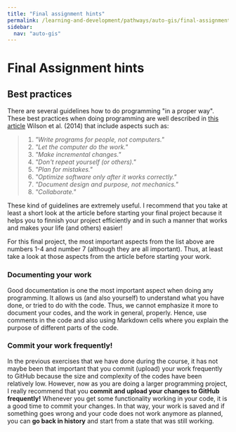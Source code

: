 ```yaml
---
title: "Final assignment hints"
permalink: /learning-and-development/pathways/auto-gis/final-assignment/final-assignment-hints/
sidebar:
  nav: "auto-gis"
---
```



# Final Assignment hints

## Best practices

There are several guidelines how to do programming "in a proper way". These best practices when doing programming are well described in [this article](http://journals.plos.org/plosbiology/article?id=10.1371/journal.pbio.1001745)
Wilson et al. (2014) that include aspects such as:

> 1. *"Write programs for people, not computers."*
> 2. *"Let the computer do the work."*
> 3. *"Make incremental changes."*
> 4. *"Don't repeat yourself (or others)."*
> 5. *"Plan for mistakes."*
> 6. *"Optimize software only after it works correctly."*
> 7. *"Document design and purpose, not mechanics."*
> 8. *"Collaborate."*

These kind of guidelines are extremely useful. I recommend that you take at least a short look at the article before starting your final project because it helps you to
finnish your project efficiently and in such a manner that works and makes your life (and others) easier!

For this final project, the most important aspects from the list above are numbers 1-4 and number 7 (although they are all important).
Thus, at least take a look at those aspects from the article before
starting your work.

### Documenting your work

Good documentation is one the most important aspect when doing any programming. It allows us (and also yourself) to understand what you have done, or tried to do with the code.
Thus, we cannot emphasize it more to document your codes, and the work in general, properly. Hence, use comments in the code and also using Markdown cells where you explain the purpose of different parts of the code.

### Commit your work frequently!

In the previous exercises that we have done during the course, it has not maybe been that important that you commit (upload) your work frequently to GitHub because the size and complexity of the codes have been relatively low. However, now as you are doing a larger programming project, I really recommend that you **commit and upload your changes to GitHub frequently!** Whenever you get some functionality working in your code, it is a good time to commit your changes. In that way, your work is saved and if something goes wrong and your code does not work anymore as planned, you can **go back in history** and start from a state that was still working.
